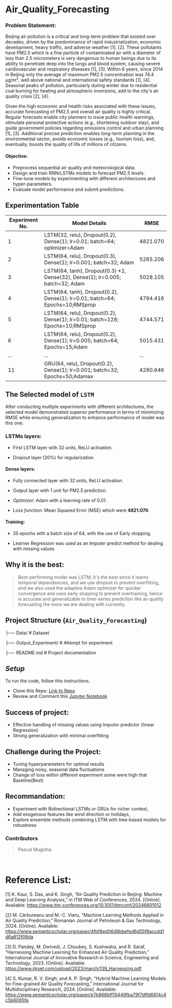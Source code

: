 # Air_Quality_Forecasting
### Problem Statement:
Beijing air pollution is a critical and long-term problem that existed over decades, driven by the predominance of rapid industrialization, economic development, heavy traffic, and adverse weather [1], [2]. These pollutants have PM2.5 which is a fine particle of contaminated air with a diameter of less than 2.5 micrometers is very dangerous to human beings due to its ability to penetrate deep into the lungs and blood system, causing severe cardiovascular and respiratory diseases [1], [3]. Within 6 years, since 2014 in Beijing only the average of maximum PM2.5 concentration was 74.4 µg/m³, well above national and international safety standards [1], [4]. Seasonal peaks of pollution, particularly during winter due to residential coal burning for heating and atmospheric inversions, add to the city's air quality crisis [2], [4].

Given the high economic and health risks associated with these issues, accurate forecasting of PM2.5 and overall air quality is highly critical. Regular forecasts enable city planners to issue public health warnings, stimulate personal protective actions (e.g., shortening outdoor stay), and guide government policies regarding emissions control and urban planning [1], [3]. Additional precise prediction enables long-term planning in the environmental sector, avoids economic losses (e.g., tourism loss), and, eventually, boosts the quality of life of millions of citizens.
#### Objective:
- Preprocess sequential air quality and meteorological data.
- Design and train RNN/LSTMs models to forecast PM2.5 levels.
- Fine-tune models by experimenting with different architectures and hyper-parameters.
- Evaluate model performance and submit predictions.

## Experimentation Table

| Experiment No. | Model Details                                                                                             | RMSE    |
|---------------|---------------------------------------------------------------------------------------------------------|---------|
| 1   | LSTM(32, relu), Dropout(0.2), Dense(1); lr=0.01; batch=64; optimizer=Adam                                 | 4821.070   |
| 2             | LSTM(64, relu), Dropout(0.3), Dense(1); lr=0.001; batch=32; Adam                                          | 5265.206    |
| 3             | LSTM(64, tanh), Dropout(0.3) *2, Dense(32), Dense(1); lr=0.005; batch=32; Adam                                       | 5028.105    |
| 4             | LSTM(64, tanh), Dropout(0.2), Dense(1); lr=0.01; batch=64; Epochs=10;RMSprop                                          | 4794.416   |
| 5             | LSTM(64, relu), Dropout(0.2), Dense(1); lr=0.01; batch=128; Epochs=10;RMSprop                                          | 4744.571    |
| 6             | LSTM(64, relu), Dropout(0.2), Dense(1); lr=0.005; batch=64; Epochs=15;Adam                                          | 5015.431    |
| ...           | ...                                                                                                       | ...     |
| 11             | GRU(64, relu), Dropout(0.2), Dense(1); lr=0.001; batch=32; Epochs=50;Adamax                                          | 4280.646    |


## **The Selected model of ```LSTM```**

After conducting multiple experiments with different architectures, the selected model
demonstrated superior performance in terms of minimizing RMSE while ensuring generalization to enhance performance of model was this one:

### LSTMs layers:

- First LSTM layer with 32 units, ReLU activation.

- Dropout layer (20%) for regularization.

#### **Dense layers:**

- Fully connected layer with 32 units, ReLU activation.

- Output layer with 1 unit for PM2.5 prediction.

- *Optimizer*: Adam with a learning rate of 0.01.

- *Loss function*: Mean Squared Error (MSE) which were **4821.070**.

#### **Training:**

- 35 epochs with a batch size of 64, with the use of Early stopping.

- Learner Regression was used as an Imputer predict method for dealing with missing values

## Why it is the best:
>Best-performing model was LSTM; it's the best since it learns temporal dependencies, and we use dropout to prevent overfitting, and we also used the adaptive Adam optimizer for quicker convergence and uses early stopping to prevent overtraining, hence is accurate and generalizable to time-series prediction like air quality forecasting the more we are dealing with currently.


## Project Structure (```Air_Quality_Forecasting```)
├── Data/                  # Dataset 

├── Output_Experiment/         # Attempt for experiment

├── README.md              # Project documentation


## *Setup*
To run the code, follow this instructions. 

- Clone this Repo: [Link to Repo](https://github.com/M-Pascal/Air_Quality_Forecasting.git)
- Review and Comment this [Jupyter Notebook](https://colab.research.google.com/drive/1-aPZeJn6ReAsq36e_1rso4nZHY0BrXz5?usp=sharing)

## Success of project:
* Effective handling of missing values using Imputor predictor (linear Regression)
* Strong generalization with minimal overfitting

## Challenge during the Project:
- Tuning hyperparameters for optimal results
- Managing noisy, seasonal data fluctuations
- Change of loss within different experiment some were high that Baseline(Best)

## Recommandation:
- Experiment with Bidirectional LSTMs or GRUs for richer context,<br>
- Add exogenous features like wind direction or holidays,<br>
- Explore ensemble methods combining LSTM with tree-based models for robustness


### **Contributors**
> Pascal Mugisha

<br>

# Reference List:
[1] K. Kaur, S. Das, and K. Singh, “Air Quality Prediction in Beijing: Machine and Deep Learning Analysis,” in ITM Web of Conferences, 2024. [Online]. Available: https://www.itm-conferences.org/10.1051/itmconf/20246801012

[2] M. Cărbureanu and M.-C. Vieru, “Machine Learning Methods Applied in Air Quality Prediction,” Romanian Journal of Petroleum & Gas Technology, 2024. [Online]. Available: https://www.semanticscholar.org/paper/4fbf8ed06d9bbefed6d55f8accdd1d6a812f08da

[3] D. Pandey, M. Dwivedi, J. Choubey, S. Kushwaha, and R. Saraf, “Harnessing Machine Learning for Enhanced Air Quality Prediction,” International Journal of Innovative Research in Science, Engineering and Technology, 2023. [Online]. Available: https://www.ijirset.com/upload/2023/march/139_Harnessing.pdf

[4] S. Kumar, R. V. Singh, and A. P. Singh, “Hybrid Machine Learning Models for Fine-grained Air Quality Forecasting,” International Journal for Multidisciplinary Research, 2024. [Online]. Available: https://www.semanticscholar.org/paper/e7b866bff15449fba79f7dffd6814c4c5b6065fa
